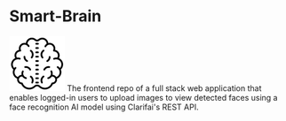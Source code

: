 # Smart-Brain
![alt text](https://github.com/meyaalim/Smart-Brain/blob/main/src/components/Logo/brain.png)
The frontend repo of a full stack web application that enables logged-in users to upload images to view detected faces using a face recognition AI model using Clarifai's REST API.